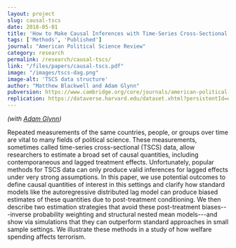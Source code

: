 ```yaml
---
layout: project
slug: causal-tscs
date: 2018-05-01
title: 'How to Make Causal Inferences with Time-Series Cross-Sectional Data under Selection on Observables'
tags: ['Methods', 'Published']
journal: "American Political Science Review"
category: research
permalink: /research/causal-tscs/
link: "/files/papers/causal-tscs.pdf"
image: "/images/tscs-dag.png"
image-alt: 'TSCS data structure'
author: "Matthew Blackwell and Adam Glynn"
pubversion: https://www.cambridge.org/core/journals/american-political-science-review/article/how-to-make-causal-inferences-with-timeseries-crosssectional-data-under-selection-on-observables/498BE04E5AF9802EC4D33DD7A4016584
replication: https://dataverse.harvard.edu/dataset.xhtml?persistentId=doi:10.7910/DVN/SFBX6Z
---
```


*(with [Adam Glynn][])*

Repeated measurements of the same countries, people, or groups over time are vital to many fields of political science. These measurements, sometimes called time-series cross-sectional (TSCS) data, allow researchers to estimate a broad set of causal quantities, including contemporaneous and lagged treatment effects. Unfortunately, popular methods for TSCS data can only produce valid inferences for lagged effects under very strong assumptions. In this paper, we use potential outcomes to define causal quantities of interest in this settings and clarify how standard models like the autoregressive distributed lag model can produce biased estimates of these quantities due to post-treatment conditioning. We then describe two estimation strategies that avoid these post-treatment biases---inverse probability weighting and structural nested mean models---and show via simulations that they can outperform standard approaches in small sample settings. We illustrate these methods in a study of how welfare spending affects terrorism. 


[Adam Glynn]: http://scholar.harvard.edu/aglynn
